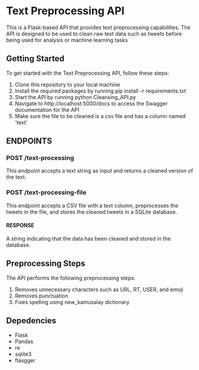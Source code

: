 # Text Preprocessing API
This is a Flask-based API that provides text preprocessing capabilities. The API is designed to be used to clean raw text data such as tweets before being used for analysis or machine learning tasks

## Getting Started
To get started with the Text Preprocessing API, follow these steps:
1. Clone this repository to your local machine
2. Install the required packages by running pip install -r requirements.txt
3. Start the API by running python Cleansing_API.py
4. Navigate to http://localhost:5000/docs to access the Swagger documentation for the API
5. Make sure the file to be cleaned is a csv file and has a column named 'text'

## ENDPOINTS

### POST /text-processing
This endpoint accepts a text string as input and returns a cleaned version of the text.

### POST /text-processing-file
This endpoint accepts a CSV file with a text column, preprocesses the tweets in the file, and stores the cleaned tweets in a SQLite database.
#### RESPONSE
A string indicating that the data has been cleaned and stored in the database.

## Preprocessing Steps
The API performs the following preprocessing steps:
1. Removes unnecessary characters such as URL, RT, USER, and emoji
2. Removes punctuation
3. Fixes spelling using new_kamusalay dictionary

## Depedencies
* Flask
* Pandas
* re
* sqlite3
* flasgger
